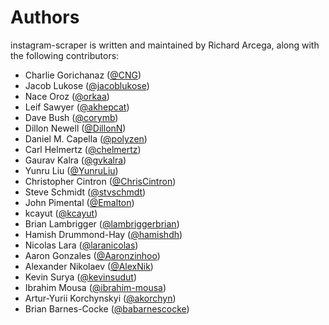 Authors
=======

instagram-scraper is written and maintained by Richard Arcega, along with the following contributors:

- Charlie Gorichanaz ([@CNG](https://github.com/CNG))
- Jacob Lukose ([@jacoblukose](https://github.com/jacoblukose))
- Nace Oroz ([@orkaa](https://github.com/orkaa))
- Leif Sawyer ([@akhepcat](https://github.com/akhepcat))
- Dave Bush ([@corymb](https://github.com/corymb))
- Dillon Newell ([@DillonN](https://github.com/DillonN))
- Daniel M. Capella ([@polyzen](https://github.com/polyzen))
- Carl Helmertz ([@chelmertz](https://github.com/chelmertz))
- Gaurav Kalra ([@gvkalra](https://github.com/gvkalra))
- Yunru Liu ([@YunruLiu](https://github.com/YunruLiu))
- Christopher Cintron ([@ChrisCintron](https://github.com/ChrisCintron))
- Steve Schmidt ([@stvschmdt](https://github.com/stvschmdt))
- John Pimental ([@Emalton](https://github.com/Emalton))
- kcayut ([@kcayut](https://github.com/kcayut))
- Brian Lambrigger ([@lambriggerbrian](https://github.com/lambriggerbrian))
- Hamish Drummond-Hay ([@hamishdh](https://github.com/hamishdh))
- Nicolas Lara ([@laranicolas](https://github.com/laranicolas))
- Aaron Gonzales ([@Aaronzinhoo](https://github.com/Aaronzinhoo))
- Alexander Nikolaev ([@AlexNik](https://github.com/AlexNik))
- Kevin Surya ([@kevinsudut](https://github.com/kevinsudut))
- Ibrahim Mousa ([@ibrahim-mousa](https://github.com/ibrahim-mousa))
- Artur-Yurii Korchynskyi ([@akorchyn](https://github.com/akorchyn))
- Brian Barnes-Cocke ([@babarnescocke](https://github.com/babarnescocke))